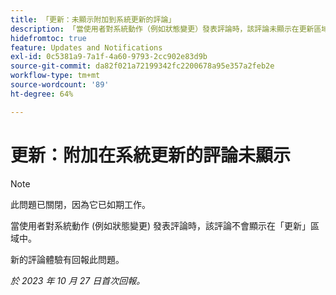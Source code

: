 ```yaml
---
title: 「更新：未顯示附加到系統更新的評論」
description: 「當使用者對系統動作（例如狀態變更）發表評論時，該評論未顯示在更新區域。 」
hidefromtoc: true
feature: Updates and Notifications
exl-id: 0c5381a9-7a1f-4a60-9793-2cc902e83d9b
source-git-commit: da82f021a72199342fc2200678a95e357a2feb2e
workflow-type: tm+mt
source-wordcount: '89'
ht-degree: 64%

---
```


# 更新：附加在系統更新的評論未顯示

<!--
>[!NOTE]
>
>This issue has been closed because it is working as designed.
-->

>[!NOTE]
>
>此問題已關閉，因為它已如期工作。

當使用者對系統動作 (例如狀態變更) 發表評論時，該評論不會顯示在「更新」區域中。

新的評論體驗有回報此問題。

_於 2023 年 10 月 27 日首次回報。_